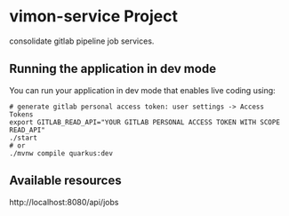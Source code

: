 # vimon-service Project

consolidate gitlab pipeline job services.

## Running the application in dev mode

You can run your application in dev mode that enables live coding using:
```shell script
# generate gitlab personal access token: user settings -> Access Tokens 
export GITLAB_READ_API="YOUR GITLAB PERSONAL ACCESS TOKEN WITH SCOPE READ_API"
./start
# or
./mvnw compile quarkus:dev 
```

## Available resources
http://localhost:8080/api/jobs



